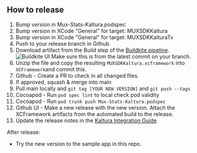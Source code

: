 ## How to release
1. Bump version in Mux-Stats-Kaltura.podspec
2. Bump version in XCode "General" for target: MUXSDKKaltura
3. Bump version in XCode "General" for target: MUXSDKKalturaTv
4. Push to your release branch in Github
5. Download artifact from the Build step of the [Buildkite pipeline](https://buildkite.com/mux/stats-sdk-kaltura-ios).
![Buildkite UI](https://user-images.githubusercontent.com/1444681/114637753-14089180-9c98-11eb-87df-05e894d066d9.png) Make sure this is from the latest commit on your branch. 
6. Unzip the file and copy the resulting `MUXSDKKaltura.xcframework` into `XCFramework`and commit this.
7. Github - Create a PR to check in all changed files.
8. If approved, squash & merge into main
9. Pull main locally and `git tag [YOUR NEW VERSION]` and `git push --tags`
10. Cocoapod - Run `pod spec lint` to local check pod validity
11. Cocoapod - Run `pod trunk push Mux-Stats-Kaltura.podspec`
12. Github UI - Make a new release with the new version. Attach the XCFramework artifacts from the automated build to the release.
13. Update the release notes in the [Kaltura Integration Guide](https://docs.mux.com/guides/data/monitor-kaltura-ios)

After release:

* Try the new version to the sample app in this repo.